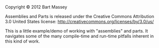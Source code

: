 Copyright © 2012 Bart Massey

Assemblies and Parts is released under the Creative Commons
Attribution 3.0 United States license:
http://creativecommons.org/licenses/by/3.0/us/

This is a little example/demo of working with "assemblies"
and parts. It navigates some of the many compile-time and
run-time pitfalls inherent in this kind of work.

